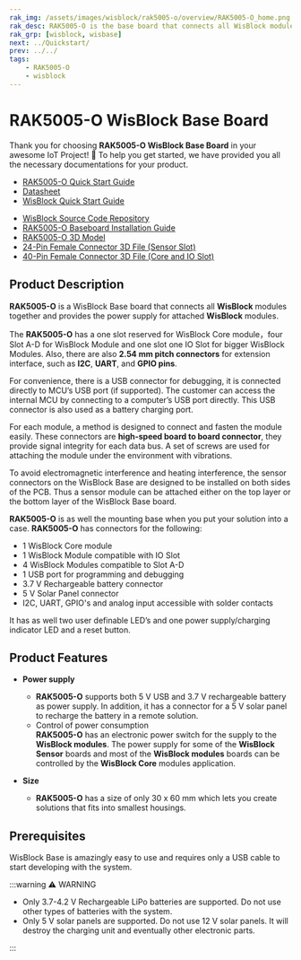 ```yaml
---
rak_img: /assets/images/wisblock/rak5005-o/overview/RAK5005-O_home.png
rak_desc: RAK5005-O is the base board that connects all WisBlock modules together. It also provides the power supply for attached WisBlock modules.
rak_grp: [wisblock, wisbase]
next: ../Quickstart/
prev: ../../
tags:
    - RAK5005-O
    - wisblock
---
```



# RAK5005-O WisBlock Base Board

Thank you for choosing **RAK5005-O WisBlock Base Board** in your awesome IoT Project! 🎉 To help you get started, we have provided you all the necessary documentations for your product.

* [RAK5005-O Quick Start Guide](../Quickstart/)
* [Datasheet](../Datasheet/)
* <a href="../../Quickstart/" target="_blank">WisBlock Quick Start Guide</a>
<!---* [WisBlock Quick Start Guide](../../Quickstart/)-->
* [WisBlock Source Code Repository](https://github.com/RAKWireless/WisBlock/)
* [RAK5005-O Baseboard Installation Guide](../../../../Knowledge-Hub/Learn/RAK5005-O-Baseboard-Installation-Guide/)
* [RAK5005-O 3D Model](https://downloads.rakwireless.com/3D_File/WisBlock/3D_RAK5005-O.stp)
* [24-Pin Female Connector 3D File (Sensor Slot)](https://downloads.rakwireless.com/3D_File/Accessory/WisConnector/F24S1003K6M.stp)
* [40-Pin Female Connector 3D File (Core and IO Slot)](https://downloads.rakwireless.com/3D_File/Accessory/WisConnector/F40S1003K6M.stp)


## Product Description


**RAK5005-O** is a WisBlock Base board that connects all **WisBlock** modules together and provides the power supply for attached **WisBlock** modules.

The **RAK5005-O** has a one slot reserved for WisBlock Core module，four Slot A-D for WisBlock Module and one slot one IO Slot for bigger WisBlock Modules. Also, there are also **2.54 mm pitch connectors** for extension interface, such as **I2C**, **UART**, and **GPIO pins**.

For convenience, there is a USB connector for debugging, it is connected directly to MCU’s USB port (if supported). The customer can access the internal MCU by connecting to a computer’s USB port directly. This USB connector is also used as a battery charging port.

For each module, a method is designed to connect and fasten the module easily. These connectors are **high-speed board to board connector**, they provide signal integrity for each data bus. A set of screws are used for attaching the module under the environment with vibrations.

To avoid electromagnetic interference and heating interference, the sensor connectors on the WisBlock Base 
are designed to be installed on both sides of the PCB. Thus a sensor module can be attached either on the top layer or the bottom layer of the WisBlock Base board.


**RAK5005-O** is as well the mounting base when you put your solution into a case. **RAK5005-O** has connectors for the following:

* 1 WisBlock Core module
* 1 WisBlock Module compatible with IO Slot
* 4 WisBlock Modules compatible to Slot A-D
* 1 USB port for programming and debugging
* 3.7&nbsp;V Rechargeable battery connector
* 5&nbsp;V Solar Panel connector
* I2C, UART, GPIO's and analog input accessible with solder contacts

It has as well two user definable LED’s and one power supply/charging indicator LED and a reset button.

## Product Features

* **Power supply**     
    * **RAK5005-O** supports both 5&nbsp;V USB and 3.7&nbsp;V rechargeable battery as power supply. In addition, it has a connector for a 5&nbsp;V solar panel to recharge the battery in a remote solution.     
    * Control of power consumption    
    **RAK5005-O** has an electronic power switch for the supply to the **WisBlock modules**. The power supply for some of the **WisBlock Sensor** boards and most of the **WisBlock modules** boards can be controlled by the **WisBlock Core** modules application.    

* **Size**    
    * **RAK5005-O** has a size of only 30 x 60&nbsp;mm which lets you create solutions that fits into smallest housings.


## Prerequisites 

WisBlock Base is amazingly easy to use and requires only a USB cable to start developing with the system.

:::warning ⚠️ WARNING    
- Only 3.7-4.2&nbsp;V Rechargeable LiPo batteries are supported. Do not use other types of batteries with the system.    
- Only 5&nbsp;V solar panels are supported. Do not use 12&nbsp;V solar panels. It will destroy the charging unit and eventually other electronic parts.    

:::

